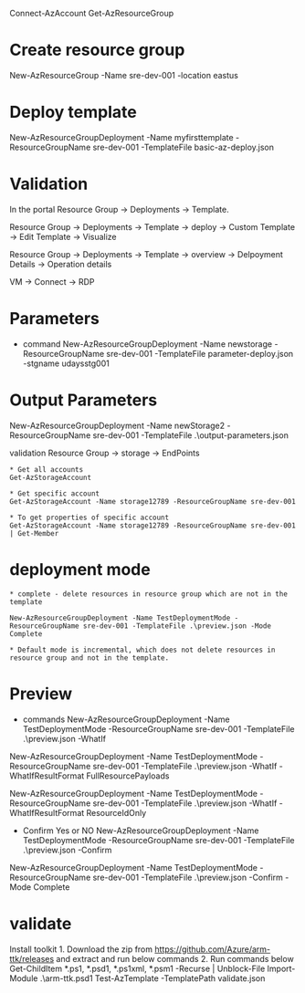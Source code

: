 
Connect-AzAccount
Get-AzResourceGroup

# Create resource group
New-AzResourceGroup -Name sre-dev-001 -location eastus

# Deploy template
New-AzResourceGroupDeployment -Name myfirsttemplate -ResourceGroupName sre-dev-001 -TemplateFile basic-az-deploy.json

# Validation

In the portal Resource Group -> Deployments -> Template.

Resource Group -> Deployments -> Template -> deploy 
                                                    -> Custom Template
                                                    -> Edit Template
                                                    -> Visualize

Resource Group -> Deployments -> Template -> overview
                                            -> Delpoyment Details -> Operation details

VM -> Connect -> RDP                                    

# Parameters 
* command 
New-AzResourceGroupDeployment -Name newstorage -ResourceGroupName sre-dev-001 -TemplateFile parameter-deploy.json -stgname udaysstg001

# Output Parameters

New-AzResourceGroupDeployment -Name newStorage2 -ResourceGroupName sre-dev-001 -TemplateFile .\output-parameters.json

validation
    Resource Group -> storage -> EndPoints

	* Get all accounts
	Get-AzStorageAccount

	* Get specific account
	Get-AzStorageAccount -Name storage12789 -ResourceGroupName sre-dev-001

	* To get properties of specific account
	Get-AzStorageAccount -Name storage12789 -ResourceGroupName sre-dev-001 | Get-Member

# deployment mode
    * complete - delete resources in resource group which are not in the template

    New-AzResourceGroupDeployment -Name TestDeploymentMode -ResourceGroupName sre-dev-001 -TemplateFile .\preview.json -Mode Complete

    * Default mode is incremental, which does not delete resources in resource group and not in the template.        

# Preview

* commands
New-AzResourceGroupDeployment -Name TestDeploymentMode -ResourceGroupName sre-dev-001 -TemplateFile .\preview.json -WhatIf

New-AzResourceGroupDeployment -Name TestDeploymentMode -ResourceGroupName sre-dev-001 -TemplateFile .\preview.json -WhatIf -WhatIfResultFormat FullResourcePayloads

New-AzResourceGroupDeployment -Name TestDeploymentMode -ResourceGroupName sre-dev-001 -TemplateFile .\preview.json -WhatIf -WhatIfResultFormat ResourceIdOnly
 
* Confirm Yes or NO
New-AzResourceGroupDeployment -Name TestDeploymentMode -ResourceGroupName sre-dev-001 -TemplateFile .\preview.json -Confirm

New-AzResourceGroupDeployment -Name TestDeploymentMode -ResourceGroupName sre-dev-001 -TemplateFile .\preview.json -Confirm -Mode Complete

# validate
Install toolkit
    1. Download the zip from https://github.com/Azure/arm-ttk/releases and extract and run below commands
    2. Run commands below
    Get-ChildItem *.ps1, *.psd1, *.ps1xml, *.psm1 -Recurse | Unblock-File
    Import-Module .\arm-ttk.psd1
    Test-AzTemplate -TemplatePath validate.json